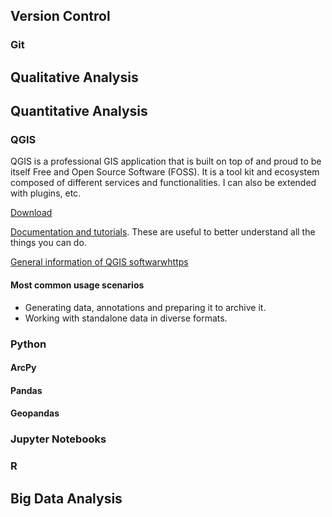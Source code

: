 ## Version Control

### Git

## Qualitative Analysis

## Quantitative Analysis

### QGIS
QGIS is a professional GIS application that is built on top of and proud to be itself Free and Open Source Software (FOSS).
It is a tool kit and ecosystem composed of different services and functionalities. I can also be extended with plugins, etc.

[Download](https://qgis.org/en/site/index.html)

[Documentation and tutorials](https://www.qgistutorials.com/en/index.html). These are useful to better understand all the things you can do.

[General information of QGIS softwarwhttps](//en.wikipedia.org/wiki/QGIS)

#### Most common usage scenarios
- Generating data, annotations and preparing it to archive it.
- Working with standalone data in diverse formats.

### Python
#### ArcPy
#### Pandas
#### Geopandas

### Jupyter Notebooks

### R

## Big Data Analysis
